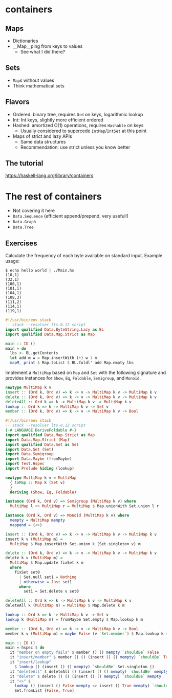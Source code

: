# containers

## Maps

* Dictionaries
* __Map__ping from keys to values
    * See what I did there?

## Sets

* `Map`s without values
* Think mathematical sets

## Flavors

* Ordered: binary tree, requires `Ord` on keys, logarithmic lookup
* Int: Int keys, slightly more efficient ordered
* Hashed: amortized O(1) operations, requires `Hashable` on keys
    * Usually considered to supercede `IntMap`/`IntSet` at this point
* Maps of strict and lazy APIs
    * Same data structures
    * Recommendation: use strict unless you know better

## The tutorial

<https://haskell-lang.org/library/containers>

# The rest of containers

* Not covering it here
* `Data.Sequence` (efficient append/prepend, very useful!)
* `Data.Graph`
* `Data.Tree`

## Exercises

Calculate the frequency of each byte available on standard
input. Example usage:

```
$ echo hello world | ./Main.hs
(10,1)
(32,1)
(100,1)
(101,1)
(104,1)
(108,3)
(111,2)
(114,1)
(119,1)
```

```haskell
#!/usr/bin/env stack
-- stack --resolver lts-8.12 script
import qualified Data.ByteString.Lazy as BL
import qualified Data.Map.Strict as Map

main :: IO ()
main = do
  lbs <- BL.getContents
  let add m w = Map.insertWith (+) w 1 m
  mapM_ print $ Map.toList $ BL.foldl' add Map.empty lbs
```

Implement a `MultiMap` based on `Map` and `Set` with the following
signature and provides instances for `Show`, `Eq`, `Foldable`,
`Semigroup`, and `Monoid`.

```haskell
newtype MultiMap k v
insert :: (Ord k, Ord v) => k -> v -> MultiMap k v -> MultiMap k v
delete :: (Ord k, Ord v) => k -> v -> MultiMap k v -> MultiMap k v
deleteAll :: Ord k => k -> MultiMap k v -> MultiMap k v
lookup :: Ord k => k -> MultiMap k v -> Set v
member :: (Ord k, Ord v) => k -> v -> MultiMap k v -> Bool
```

```haskell
#!/usr/bin/env stack
-- stack --resolver lts-8.12 script
{-# LANGUAGE DeriveFoldable #-}
import qualified Data.Map.Strict as Map
import Data.Map.Strict (Map)
import qualified Data.Set as Set
import Data.Set (Set)
import Data.Semigroup
import Data.Maybe (fromMaybe)
import Test.Hspec
import Prelude hiding (lookup)

newtype MultiMap k v = MultiMap
  { toMap :: Map k (Set v)
  }
  deriving (Show, Eq, Foldable)

instance (Ord k, Ord v) => Semigroup (MultiMap k v) where
  MultiMap l <> MultiMap r = MultiMap $ Map.unionWith Set.union l r

instance (Ord k, Ord v) => Monoid (MultiMap k v) where
  mempty = MultiMap mempty
  mappend = (<>)

insert :: (Ord k, Ord v) => k -> v -> MultiMap k v -> MultiMap k v
insert k v (MultiMap m) =
  MultiMap $ Map.insertWith Set.union k (Set.singleton v) m

delete :: (Ord k, Ord v) => k -> v -> MultiMap k v -> MultiMap k v
delete k v (MultiMap m) =
  MultiMap $ Map.update fixSet k m
  where
    fixSet set0
      | Set.null set1 = Nothing
      | otherwise = Just set1
      where
        set1 = Set.delete v set0

deleteAll :: Ord k => k -> MultiMap k v -> MultiMap k v
deleteAll k (MultiMap m) = MultiMap $ Map.delete k m

lookup :: Ord k => k -> MultiMap k v -> Set v
lookup k (MultiMap m) = fromMaybe Set.empty $ Map.lookup k m

member :: (Ord k, Ord v) => k -> v -> MultiMap k v -> Bool
member k v (MultiMap m) = maybe False (v `Set.member`) $ Map.lookup k m

main :: IO ()
main = hspec $ do
  it "member on empty fails" $ member () () mempty `shouldBe` False
  it "insert/member" $ member () () (insert () () mempty) `shouldBe` True
  it "insert/lookup"
    $ lookup () (insert () () mempty) `shouldBe` Set.singleton ()
  it "deleteAll" $ deleteAll () (insert () () mempty) `shouldBe` mempty
  it "delete" $ delete () () (insert () () mempty) `shouldBe` mempty
  it "<>" $
    lookup () (insert () False mempty <> insert () True mempty) `shouldBe`
    Set.fromList [False, True]
```
